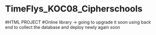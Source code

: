 # TimeFlys_KOC08_Cipherschools
#HTML PROJECT
#Online library
-> going to upgrade it soon using back end to collect the database and deploy newly again soon
